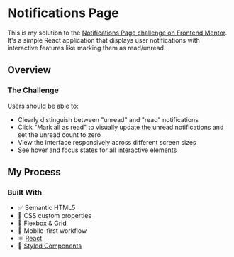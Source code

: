 # Notifications Page

This is my solution to the [Notifications Page challenge on Frontend Mentor](https://www.frontendmentor.io/challenges/notifications-page-DqK5QAmKbC). It's a simple React application that displays user notifications with interactive features like marking them as read/unread.

## Overview

### The Challenge

Users should be able to:

- Clearly distinguish between "unread" and "read" notifications
- Click "Mark all as read" to visually update the unread notifications and set the unread count to zero
- View the interface responsively across different screen sizes
- See hover and focus states for all interactive elements


## My Process

### Built With

- ✅ Semantic HTML5
- 🎨 CSS custom properties
- 📐 Flexbox & Grid
- 📱 Mobile-first workflow
- ⚛️ [React](https://reactjs.org/)
- 💅 [Styled Components](https://styled-components.com/)
